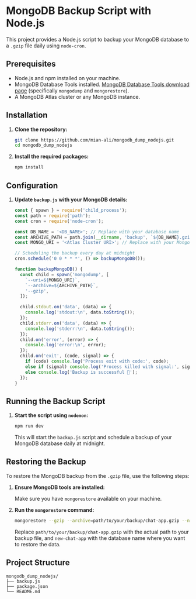 # MongoDB Backup Script with Node.js

This project provides a Node.js script to backup your MongoDB database to a `.gzip` file daily using `node-cron`.

## Prerequisites

- Node.js and npm installed on your machine.
- MongoDB Database Tools installed. [MongoDB Database Tools download page](https://www.mongodb.com/try/download/database-tools) (specifically `mongodump` and `mongorestore`).
- A MongoDB Atlas cluster or any MongoDB instance.

## Installation

1. **Clone the repository:**

    ```bash
    git clone https://github.com/mian-ali/mongodb_dump_nodejs.git
    cd mongodb_dump_nodejs
    ```

2. **Install the required packages:**

    ```bash
    npm install
    ```

## Configuration

1. **Update `backup.js` with your MongoDB details:**

    ```javascript
    const { spawn } = require('child_process');
    const path = require('path');
    const cron = require('node-cron');

    const DB_NAME = '<DB_NAME>'; // Replace with your database name
    const ARCHIVE_PATH = path.join(__dirname, 'backup', `${DB_NAME}.gzip`);
    const MONGO_URI = '<Atlas Cluster URI>'; // Replace with your MongoDB connection string

    // Scheduling the backup every day at midnight
    cron.schedule('0 0 * * *', () => backupMongoDB());

    function backupMongoDB() {
      const child = spawn('mongodump', [
        `--uri=${MONGO_URI}`,
        `--archive=${ARCHIVE_PATH}`,
        '--gzip',
      ]);

      child.stdout.on('data', (data) => {
        console.log('stdout:\n', data.toString());
      });
      child.stderr.on('data', (data) => {
        console.log('stderr:\n', data.toString());
      });
      child.on('error', (error) => {
        console.log('error:\n', error);
      });
      child.on('exit', (code, signal) => {
        if (code) console.log('Process exit with code:', code);
        else if (signal) console.log('Process killed with signal:', signal);
        else console.log('Backup is successful 🎉');
      });
    }
    ```

## Running the Backup Script

1. **Start the script using `nodemon`:**

    ```bash
    npm run dev
    ```

    This will start the `backup.js` script and schedule a backup of your MongoDB database daily at midnight.

## Restoring the Backup

To restore the MongoDB backup from the `.gzip` file, use the following steps:

1. **Ensure MongoDB tools are installed:**

    Make sure you have `mongorestore` available on your machine.

2. **Run the `mongorestore` command:**

    ```bash
    mongorestore --gzip --archive=path/to/your/backup/chat-app.gzip --nsFrom="chat-app.*" --nsTo="new-chat-app.*" --uri="mongodb+srv://<cred>@<your connection string>/chat-app"
    ```

    Replace `path/to/your/backup/chat-app.gzip` with the actual path to your backup file, and `new-chat-app` with the database name where you want to restore the data.

## Project Structure

```plaintext
mongodb_dump_nodejs/
├── backup.js
├── package.json
└── README.md
